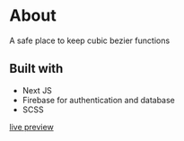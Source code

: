 # About
A safe place to keep cubic bezier functions

## Built with 
- Next JS
- Firebase for authentication and database 
- SCSS

[live preview](https://easings-saver.vercel.app/)
